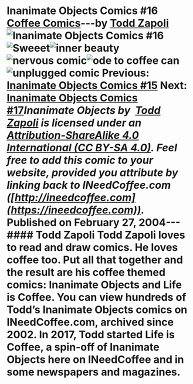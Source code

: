 # Inanimate Objects Comics #16 [Coffee Comics](https://ineedcoffee.com/section/coffee-comics/)---by [Todd Zapoli](https://ineedcoffee.com/by/todd-zapoli/)![Inanimate Objects Comics #16](https://ineedcoffee.com/images/posts/inanimate-objects-comics-16/Inanimate-Objects-Coffee-Comics640x400.jpg)![Sweeet](https://ineedcoffee.com/assets/098_Sweeet1.CIlt2P7l_Z1uPCes.webp)![inner beauty](https://ineedcoffee.com/assets/100_inner_beauty.BqXate4T_1txF5e.webp)![nervous comic](https://ineedcoffee.com/assets/109_nervous_podiem_speaker.D9aq0b3q_Lphlo.webp)![ode to coffee can](https://ineedcoffee.com/assets/113_ode_to_coffeecan.o_30Vhn5_ZfETae.webp)![unplugged comic](https://ineedcoffee.com/assets/114_not_plugged_in-650x308.C_bq1Q1m_4HRvz.webp) Previous: [Inanimate Objects Comics #15](https://ineedcoffee.com/inanimate-objects-comics-15/) Next: [Inanimate Objects Comics #17](https://ineedcoffee.com/inanimate-objects-comics-17/)_Inanimate Objects by  [Todd Zapoli](https://ineedcoffee.com/) is licensed under an  [Attribution-ShareAlike 4.0 International (CC BY-SA 4.0)](https://creativecommons.org/licenses/by-sa/4.0/). Feel free to add this comic to your website, provided you attribute by linking back to INeedCoffee.com ([http://ineedcoffee.com](https://ineedcoffee.com))._ Published on February 27, 2004--- #### Todd Zapoli Todd Zapoli loves to read and draw comics. He loves coffee too. Put all that together and the result are his coffee themed comics: Inanimate Objects and Life is Coffee. You can view hundreds of Todd’s Inanimate Objects comics on INeedCoffee.com, archived since 2002. In 2017, Todd started Life is Coffee, a spin-off of Inanimate Objects here on INeedCoffee and in some newspapers and magazines.